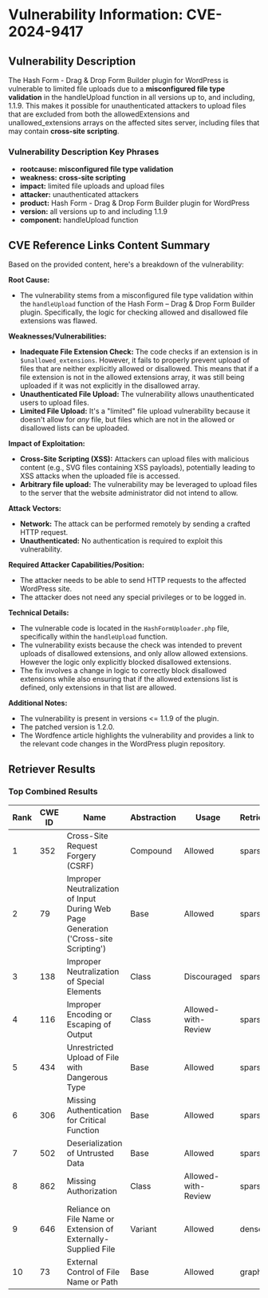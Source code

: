 # Vulnerability Information: CVE-2024-9417

## Vulnerability Description
The Hash Form - Drag & Drop Form Builder plugin for WordPress is vulnerable to limited file uploads due to a **misconfigured file type validation** in the handleUpload function in all versions up to, and including, 1.1.9. This makes it possible for unauthenticated attackers to upload files that are excluded from both the allowedExtensions and unallowed_extensions arrays on the affected sites server, including files that may contain **cross-site scripting**.

### Vulnerability Description Key Phrases
- **rootcause:** **misconfigured file type validation**
- **weakness:** **cross-site scripting**
- **impact:** limited file uploads and upload files
- **attacker:** unauthenticated attackers
- **product:** Hash Form - Drag & Drop Form Builder plugin for WordPress
- **version:** all versions up to and including 1.1.9
- **component:** handleUpload function

## CVE Reference Links Content Summary
Based on the provided content, here's a breakdown of the vulnerability:

**Root Cause:**

*   The vulnerability stems from a misconfigured file type validation within the `handleUpload` function of the Hash Form – Drag & Drop Form Builder plugin. Specifically, the logic for checking allowed and disallowed file extensions was flawed.

**Weaknesses/Vulnerabilities:**

*   **Inadequate File Extension Check:** The code checks if an extension is in `$unallowed_extensions`. However, it fails to properly prevent upload of files that are neither explicitly allowed or disallowed. This means that if a file extension is not in the allowed extensions array, it was still being uploaded if it was not explicitly in the disallowed array.
*   **Unauthenticated File Upload:** The vulnerability allows unauthenticated users to upload files.
*   **Limited File Upload:** It's a "limited" file upload vulnerability because it doesn't allow for *any* file, but files which are not in the allowed or disallowed lists can be uploaded.

**Impact of Exploitation:**

*   **Cross-Site Scripting (XSS):** Attackers can upload files with malicious content (e.g., SVG files containing XSS payloads), potentially leading to XSS attacks when the uploaded file is accessed.
*   **Arbitrary file upload:** The vulnerability may be leveraged to upload files to the server that the website administrator did not intend to allow.

**Attack Vectors:**

*   **Network:** The attack can be performed remotely by sending a crafted HTTP request.
*   **Unauthenticated:** No authentication is required to exploit this vulnerability.

**Required Attacker Capabilities/Position:**

*   The attacker needs to be able to send HTTP requests to the affected WordPress site.
*   The attacker does not need any special privileges or to be logged in.

**Technical Details:**

*   The vulnerable code is located in the `HashFormUploader.php` file, specifically within the `handleUpload` function.
*   The vulnerability exists because the check was intended to prevent uploads of disallowed extensions, and only allow allowed extensions. However the logic only explicitly blocked disallowed extensions.
*   The fix involves a change in logic to correctly block disallowed extensions while also ensuring that if the allowed extensions list is defined, only extensions in that list are allowed.

**Additional Notes:**

* The vulnerability is present in versions <= 1.1.9 of the plugin.
* The patched version is 1.2.0.
* The Wordfence article highlights the vulnerability and provides a link to the relevant code changes in the WordPress plugin repository.

## Retriever Results

### Top Combined Results

| Rank | CWE ID | Name | Abstraction | Usage  | Retrievers | Individual Scores |
|------|--------|------|-------------|-------|------------|-------------------|
| 1 | 352 | Cross-Site Request Forgery (CSRF) | Compound | Allowed | sparse | 0.452 |
| 2 | 79 | Improper Neutralization of Input During Web Page Generation ('Cross-site Scripting') | Base | Allowed | sparse | 0.424 |
| 3 | 138 | Improper Neutralization of Special Elements | Class | Discouraged | sparse | 0.412 |
| 4 | 116 | Improper Encoding or Escaping of Output | Class | Allowed-with-Review | sparse | 0.409 |
| 5 | 434 | Unrestricted Upload of File with Dangerous Type | Base | Allowed | sparse | 0.406 |
| 6 | 306 | Missing Authentication for Critical Function | Base | Allowed | sparse | 0.402 |
| 7 | 502 | Deserialization of Untrusted Data | Base | Allowed | sparse | 0.400 |
| 8 | 862 | Missing Authorization | Class | Allowed-with-Review | sparse | 0.400 |
| 9 | 646 | Reliance on File Name or Extension of Externally-Supplied File | Variant | Allowed | dense | 0.509 |
| 10 | 73 | External Control of File Name or Path | Base | Allowed | graph | 0.002 |

